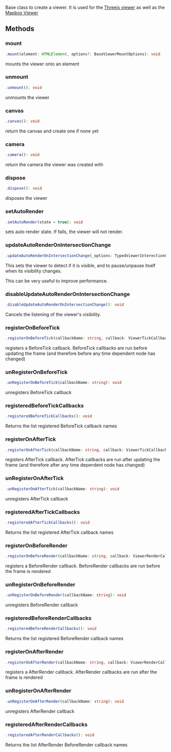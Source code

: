 

Base class to create a viewer. It is used for the [Threejs viewer](/docs/api/ThreejsViewer) as well as the [Mapbox Viewer](https://github.com/polygonjs/plugin-mapbox)






## Methods



### mount
``` typescript
.mount(element: HTMLElement, options?: BaseViewerMountOptions): void
```
mounts the viewer onto an element






### unmount
``` typescript
.unmount(): void
```
unmounts the viewer






### canvas
``` typescript
.canvas(): void
```
return the canvas and create one if none yet






### camera
``` typescript
.camera(): void
```
return the camera the viewer was created with






### dispose
``` typescript
.dispose(): void
```
disposes the viewer






### setAutoRender
``` typescript
.setAutoRender(state = true): void
```
sets auto render state. If falls, the viewer will not render.






### updateAutoRenderOnIntersectionChange
``` typescript
.updateAutoRenderOnIntersectionChange(_options: TypedViewerInterectionObserverChangeOptions): void
```
This sets the viewer to detect if it is visible, and to pause/unpause itself when its visibility changes.

This can be very useful to improve performance.





### disableUpdateAutoRenderOnIntersectionChange
``` typescript
.disableUpdateAutoRenderOnIntersectionChange(): void
```
Cancels the listening of the viewer's visibility.





### registerOnBeforeTick
``` typescript
.registerOnBeforeTick(callbackName: string, callback: ViewerTickCallback, options: BaseViewerCallbackOptions = {}): void
```
registers a BeforeTick callback. BeforeTick callbacks are run before updating the frame (and therefore before any time dependent node has changed)





### unRegisterOnBeforeTick
``` typescript
.unRegisterOnBeforeTick(callbackName: string): void
```
unregisters BeforeTick callback





### registeredBeforeTickCallbacks
``` typescript
.registeredBeforeTickCallbacks(): void
```
Returns the list registered BeforeTick callback names





### registerOnAfterTick
``` typescript
.registerOnAfterTick(callbackName: string, callback: ViewerTickCallback, options: BaseViewerCallbackOptions = {}): void
```
registers AfterTick callback. AfterTick callbacks are run after updating the frame (and therefore after any time dependent node has changed)





### unRegisterOnAfterTick
``` typescript
.unRegisterOnAfterTick(callbackName: string): void
```
unregisters AfterTick callback





### registeredAfterTickCallbacks
``` typescript
.registeredAfterTickCallbacks(): void
```
Returns the list registered AfterTick callback names





### registerOnBeforeRender
``` typescript
.registerOnBeforeRender(callbackName: string, callback: ViewerRenderCallback, options: BaseViewerCallbackOptions = {}): void
```
registers a BeforeRender callback. BeforeRender callbacks are run before the frame is rendered





### unRegisterOnBeforeRender
``` typescript
.unRegisterOnBeforeRender(callbackName: string): void
```
unregisters BeforeRender callback





### registeredBeforeRenderCallbacks
``` typescript
.registeredBeforeRenderCallbacks(): void
```
Returns the list registered BeforeRender callback names





### registerOnAfterRender
``` typescript
.registerOnAfterRender(callbackName: string, callback: ViewerRenderCallback, options: BaseViewerCallbackOptions = {}): void
```
registers a AfterRender callback. AfterRender callbacks are run after the frame is rendered





### unRegisterOnAfterRender
``` typescript
.unRegisterOnAfterRender(callbackName: string): void
```
unregisters AfterRender callback





### registeredAfterRenderCallbacks
``` typescript
.registeredAfterRenderCallbacks(): void
```
Returns the list AfterRender BeforeRender callback names




